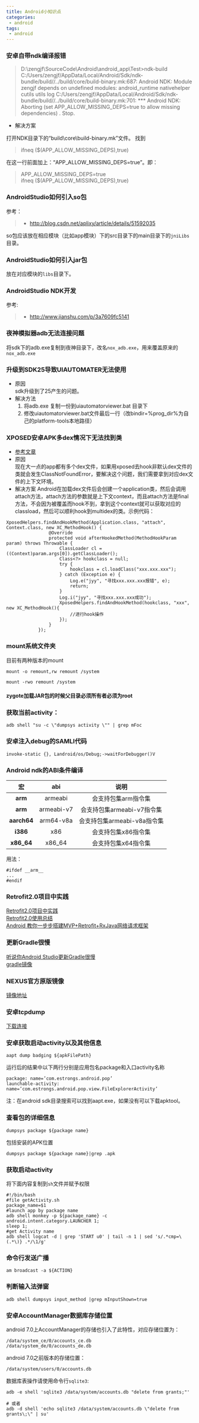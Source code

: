 ```yaml
---
title: Android小知识点
categories:
 - android
tags:
 - android
---
```


### 安卓自带ndk编译报错
>D:\zengjf\SourceCode\Android\android_app\Test>ndk-build 
C:/Users/zengjf/AppData/Local/Android/Sdk/ndk-bundle/build//../build/core/build-binary.mk:687: Android NDK: Module zengjf depends on undefined modules: android_runtime nativehelper cutils utils log
C:/Users/zengjf/AppData/Local/Android/Sdk/ndk-bundle/build//../build/core/build-binary.mk:701: *** Android NDK: Aborting (set APP_ALLOW_MISSING_DEPS=true to allow missing dependencies)    .  Stop.

* 解决方案  
 
打开NDK目录下的“build\core\build-binary.mk”文件。
找到
>ifneq ($(APP_ALLOW_MISSING_DEPS),true)

在这一行前面加上：“APP_ALLOW_MISSING_DEPS=true”。即：
>APP_ALLOW_MISSING_DEPS=true  
ifneq ($(APP_ALLOW_MISSING_DEPS),true)

###  AndroidStudio如何引入so包
参考：
>* http://blog.csdn.net/aplixy/article/details/51592035

so包应该放在相应模块（比如app模块）下的src目录下的main目录下的`jniLibs`目录。

### AndroidStudio如何引入jar包
放在对应模块的`libs`目录下。

### AndroidStudio NDK开发
参考:
>* http://www.jianshu.com/p/3a7609fc5141

### 夜神模拟器adb无法连接问题

将sdk下的adb.exe复制到夜神目录下，改名`nox_adb.exe`，用来覆盖原来的`nox_adb.exe`

### 升级到SDK25导致UIAUTOMATER无法使用
* 原因  
sdk升级到了25产生的问题。
* 解决方法  
  1. 将adb.exe 复制一份到uiautomatorviewer.bat 目录下
  2. 修改uiautomatorviewer.bat文件最后一行（改bindir=%prog_dir%为自己的platform-tools本地路径）
  
### XPOSED安卓APK多dex情况下无法找到类
* [参考文章](http://bestmk.cn/thread-511.htm)
* 原因  
现在大一点的app都有多个dex文件，如果用xposed去hook非默认dex文件的类就会发生ClassNotFoundError，要解决这个问题，我们需要拿到对应dex文件的上下文环境。
* 解决方案
Android在加载dex文件后会创建一个application类，然后会调用attach方法，attach方法的参数就是上下文context，而且attach方法是final方法，不会因为被覆盖而hook不到，拿到这个context就可以获取对应的classload，然后可以顺利hook到multidex的类。示例代码：
```
XposedHelpers.findAndHookMethod(Application.class, "attach", Context.class, new XC_MethodHook() {
                @Override
                protected void afterHookedMethod(MethodHookParam param) throws Throwable {
                    ClassLoader cl = ((Context)param.args[0]).getClassLoader();
                    Class<?> hookclass = null;
                    try {
                        hookclass = cl.loadClass("xxx.xxx.xxx");
                    } catch (Exception e) {
                        Log.e("jyy", "寻找xxx.xxx.xxx报错", e);
                        return;
                    }
                    Log.i("jyy", "寻找xxx.xxx.xxx成功");
                    XposedHelpers.findAndHookMethod(hookclass, "xxx", new XC_MethodHook(){
                        //进行hook操作
                    });
                }
            });
```

### mount系统文件夹
目前有两种版本的mount 

```
mount -o remount,rw remount /system
```

```
mount -rwo remount /system
```


#### zygote加载JAR包的时候父目录必须所有者必须为root

### 获取当前activity：
```
adb shell "su -c \"dumpsys activity \"" | grep mFoc
```

### 安卓注入debug的SAMLI代码
```
invoke-static {}, Landroid/os/Debug;->waitForDebugger()V
```

### Android ndk的ABI条件编译

| 宏          | abi        | 说明                        |
| :---------: | :--------: | :-------------------------: |
| __arm__     | armeabi    | 会支持包集arm指令集         |
| __arm__     | armeabi-v7 | 会支持包集armeabi-v7指令集  |
| __aarch64__ | arm64-v8a  | 会支持包集armeabi-v8a指令集 |
| __i386__    | x86        | 会支持包集x86指令集         |
| __x86_64__  | x86_64     | 会支持包集x64指令集         |

用法：
```
#ifdef __arm__
...
#endif
```

### Retrofit2.0项目中实践
[Retrofit2.0项目中实践](http://www.jianshu.com/p/e438594d9c93)  
[Retrofit2.0使用总结](http://www.jianshu.com/p/3e13e5d34531)  
[Android 教你一步步搭建MVP+Retrofit+RxJava网络请求框架](http://www.jianshu.com/p/7b839b7c5884)

### 更新Gradle很慢
[听说你Android Studio更新Gradle很慢](http://www.jianshu.com/p/069514ef0d06)  
[gradle镜像](http://mirrors.flysnow.org/)

### NEXUS官方原版镜像
[镜像地址](http://tieba.baidu.com/p/4212134253)

### 安卓tcpdump
[下载连接](https://www.androidtcpdump.com/android-tcpdump/downloads)

### 安卓获取启动activity以及其他信息
```
aapt dump badging ${apkFilePath}
```
运行后的结果中以下两行分别是应用包名package和入口activity名称
```
package: name=’com.estrongs.android.pop’
launchable-activity: name=’com.estrongs.android.pop.view.FileExplorerActivity’
```
注：在android sdk目录搜索可以找到aapt.exe，如果没有可以下载apktool。

### 查看包的详细信息
```
dumpsys package ${package name}
```
包括安装的APK位置
```
dumpsys package ${package name}|grep .apk
```
### 获取启动activity
将下面内容复制到`sh`文件并赋予权限
```
#!/bin/bash
#file getActivity.sh
package_name=$1
#launch app by package name
adb shell monkey -p ${package_name} -c android.intent.category.LAUNCHER 1;
sleep 1;
#get Activity name
adb shell logcat -d | grep 'START u0' | tail -n 1 | sed 's/.*cmp=\(.*\)} .*/\1/g'
```

### 命令行发送广播
```
am broadcast -a ${ACTION}
```

### 判断输入法弹窗
```
adb shell dumpsys input_method |grep mInputShown=true
```

### 安卓AccountManager数据库存储位置
android 7.0上AccountManager的存储也引入了此特性，对应存储位置为：
```
/data/system_ce/0/accounts_ce.db
/data/system_de/0/accounts_de.db
```
android 7.0之前版本的存储位置： 
```
/data/system/users/0/accounts.db
```

数据库表操作请使用命令行`sqlite3`:
```
adb -e shell 'sqlite3 /data/system/accounts.db "delete from grants;"'

# 或者
adb -d shell 'echo sqlite3 /data/system/accounts.db \"delete from grants\;\" | su'
```